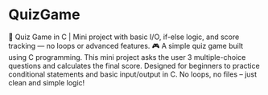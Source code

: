 # QuizGame
🧠 Quiz Game in C | Mini project with basic I/O, if-else logic, and score tracking — no loops or advanced features.
🎮 A simple quiz game built using C programming. This mini project asks the user 3 multiple-choice questions and calculates the final score. Designed for beginners to practice conditional statements and basic input/output in C. No loops, no files – just clean and simple logic!

